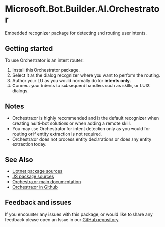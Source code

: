 # Microsoft.Bot.Builder.AI.Orchestrator

Embedded recognizer package for detecting and routing user intents. 

## Getting started

To use Orchestrator is an intent router:

1. Install this Orchestrator package.
2. Select it as the dialog recognizer where you want to perform the routing.
3. Author your LU as you would normally do for **intents only**. 
4. Connect your intents to subsequent handlers such as skills, or LUIS dialogs. 

## Notes
* Orchestrator is highly recommended and is the default recognizer when creating multi-bot solutions or when adding a remote skill. 
* You may use Orchestrator for intent detection only as you would for routing or if entity extraction is not required.
* Orchestrator does not process entity declarations or does any entity extraction today.

## See Also
* [Dotnet package sources](https://github.com/microsoft/botbuilder-dotnet/tree/main/libraries/Microsoft.Bot.Builder.AI.Orchestrator)
* [JS package sources](https://github.com/microsoft/botbuilder-js/tree/main/libraries/botbuilder-ai-orchestrator)
* [Orchestrator main documentation](https://aka.ms/bf-orchestrator)
* [Orchestrator in Github](https://github.com/microsoft/botframework-sdk/tree/main/Orchestrator)

## Feedback and issues

If you encounter any issues with this package, or would like to share any feedback please open an Issue in our [GitHub repository](https://github.com/microsoft/botframework-components/issues/new/choose).